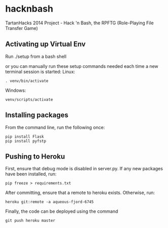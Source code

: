 hacknbash
=========

TartanHacks 2014 Project - Hack 'n Bash, the RPFTG (Role-Playing File Transfer Game)


Activating up Virtual Env
-------------------------
Run ./setup from a bash shell

or you can manually run these setup commands needed each time a new terminal session is started:
Linux:
```
. venv/bin/activate
```

Windows:
```
venv/scripts/activate
```


Installing packages
-------------------
From the command line, run the following once:
```
pip install Flask
pip install pyfstp
```

Pushing to Heroku
-----------------
First, ensure that debug mode is disabled in server.py. If any new packages have been installed, run:
```
pip freeze > requirements.txt
```

After committing, ensure that a remote to heroku exists. Otherwise, run:
```
heroku git:remote -a aqueous-fjord-6745
```

Finally, the code can be deployed using the command
```
git push heroku master
```
